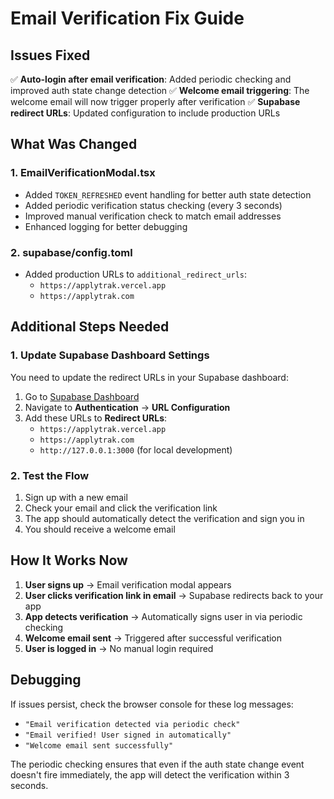 # Email Verification Fix Guide

## Issues Fixed

✅ **Auto-login after email verification**: Added periodic checking and improved auth state change detection
✅ **Welcome email triggering**: The welcome email will now trigger properly after verification
✅ **Supabase redirect URLs**: Updated configuration to include production URLs

## What Was Changed

### 1. EmailVerificationModal.tsx
- Added `TOKEN_REFRESHED` event handling for better auth state detection
- Added periodic verification status checking (every 3 seconds)
- Improved manual verification check to match email addresses
- Enhanced logging for better debugging

### 2. supabase/config.toml
- Added production URLs to `additional_redirect_urls`:
  - `https://applytrak.vercel.app`
  - `https://applytrak.com`

## Additional Steps Needed

### 1. Update Supabase Dashboard Settings
You need to update the redirect URLs in your Supabase dashboard:

1. Go to [Supabase Dashboard](https://supabase.com/dashboard/project/ihlaenwiyxtmkehfoesg)
2. Navigate to **Authentication** → **URL Configuration**
3. Add these URLs to **Redirect URLs**:
   - `https://applytrak.vercel.app`
   - `https://applytrak.com`
   - `http://127.0.0.1:3000` (for local development)

### 2. Test the Flow
1. Sign up with a new email
2. Check your email and click the verification link
3. The app should automatically detect the verification and sign you in
4. You should receive a welcome email

## How It Works Now

1. **User signs up** → Email verification modal appears
2. **User clicks verification link in email** → Supabase redirects back to your app
3. **App detects verification** → Automatically signs user in via periodic checking
4. **Welcome email sent** → Triggered after successful verification
5. **User is logged in** → No manual login required

## Debugging

If issues persist, check the browser console for these log messages:
- `"Email verification detected via periodic check"`
- `"Email verified! User signed in automatically"`
- `"Welcome email sent successfully"`

The periodic checking ensures that even if the auth state change event doesn't fire immediately, the app will detect the verification within 3 seconds.
